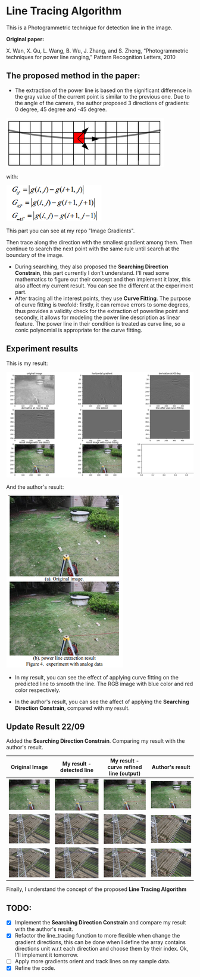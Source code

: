 # Line Tracing Algorithm 

This is a Photogrammetric technique for detection line in the image.

**Original paper:**  

X. Wan, X. Qu, L. Wang, B. Wu, J. Zhang, and S. Zheng, “Photogrammetric techniques for power line ranging,” Pattern Recognition Letters, 2010


## The proposed method in the paper: 

* The extraction of the power line is based on the significant difference in the gray value of the current point is 
similar to the previous one. Due to the angle of the camera, the author proposed 3 directions of gradients: 0 degree, 
45 degree and -45 degree. 

![](./Images/in_5.png)

with: 

![](./Images/im_6.png)

This part you can see at my repo "Image Gradients".

Then trace along the direction with the smallest gradient among them. Then continue to search the next point with the 
same rule until search at the boundary of the image.

* During searching, they also proposed the **Searching Direction Constrain**, this part currently I don't understand. I'll 
read some mathematics to figure out their concept and then implement it later, this also affect my current result. You
can see the different at the experiment part.
* After tracing all the interest points, they use **Curve Fitting**. The purpose of curve fitting is twofold: firstly, it
can remove errors to some degrees, thus provides a validity check for the extraction of powerline point and secondly, it 
allows for modeling the power line description as linear feature. The power line in their condition is treated as curve line, 
so a conic polynomial is appropriate for the curve fitting.

## Experiment results

This is my result: 

![](Images/im_3.png)

And the author's result:

![](Images/im_4.png)

* In my result, you can see the effect of applying curve fitting on the predicted line to smooth the line. The RGB image 
with blue color and red color respectively. 

* In the author's result, you can see the affect of applying the **Searching Direction Constrain**, compared with my result. 

## Update Result 22/09

Added the **Searching Direction Constrain**. Comparing my result with the author's result. 

| Original Image      | My result - detected line | My result - curve refined line (output)| Author's result|
| ----------- | ----------- |------|------|
| ![](Images/Im_1.jpeg)|![](Images/im_1_line_detect.jpg)|![](Images/im_1_line_detect_use_curve_fit.jpg)|![](Images/author_result_1.png)|
| ![](Images/im_7.jpg)| ![](Images/im_7_line_detect.jpg)|![](Images/im_7_line_detect_use_curve_fit.jpg)|![](Images/author_result_2.png)|
| ![](Images/im_7.jpg)| ![](Images/im_7_line_detect__.jpg)|![](Images/im_7_line_detect_use_curve_fit__.jpg)|![](Images/author_result_2.png)|

Finally, I understand the concept of the proposed **Line Tracing Algorithm**


## TODO:
- [x] Implement the **Searching Direction Constrain** and compare my result with the author's result.  
- [x] Refactor the line_tracing function to more flexible when change the gradient directions, this can be done when I
define the array contains directions unit w.r.t each direction and choose them by their index. Ok, I'll implement it
tomorrow. 
- [ ] Apply more gradients orient and track lines on my sample data.
- [x] Refine the code.
